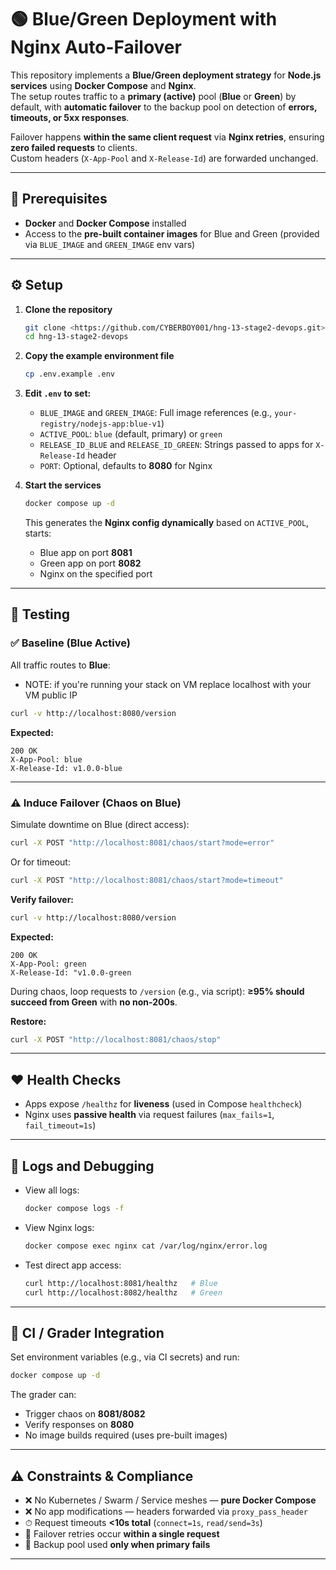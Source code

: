 

# 🟢 Blue/Green Deployment with Nginx Auto-Failover

This repository implements a **Blue/Green deployment strategy** for **Node.js services** using **Docker Compose** and **Nginx**.  
The setup routes traffic to a **primary (active)** pool (**Blue** or **Green**) by default, with **automatic failover** to the backup pool on detection of **errors, timeouts, or 5xx responses**.

Failover happens **within the same client request** via **Nginx retries**, ensuring **zero failed requests** to clients.  
Custom headers (`X-App-Pool` and `X-Release-Id`) are forwarded unchanged.

---

## 🧰 Prerequisites

- **Docker** and **Docker Compose** installed
- Access to the **pre-built container images** for Blue and Green (provided via `BLUE_IMAGE` and `GREEN_IMAGE` env vars)

---

## ⚙️ Setup

1. **Clone the repository**
   ```bash
   git clone <https://github.com/CYBERBOY001/hng-13-stage2-devops.git>
   cd hng-13-stage2-devops


2. **Copy the example environment file**

   ```bash
   cp .env.example .env
   ```

3. **Edit `.env` to set:**

   * `BLUE_IMAGE` and `GREEN_IMAGE`: Full image references (e.g., `your-registry/nodejs-app:blue-v1`)
   * `ACTIVE_POOL`: `blue` (default, primary) or `green`
   * `RELEASE_ID_BLUE` and `RELEASE_ID_GREEN`: Strings passed to apps for `X-Release-Id` header
   * `PORT`: Optional, defaults to **8080** for Nginx

4. **Start the services**

   ```bash
   docker compose up -d
   ```

   This generates the **Nginx config dynamically** based on `ACTIVE_POOL`, starts:

   * Blue app on port **8081**
   * Green app on port **8082**
   * Nginx on the specified port

---

## 🧪 Testing

### ✅ Baseline (Blue Active)

All traffic routes to **Blue**:
 * NOTE: if you're running your stack on VM replace localhost with your VM public IP

```bash
curl -v http://localhost:8080/version
```

**Expected:**

```
200 OK
X-App-Pool: blue
X-Release-Id: v1.0.0-blue
```

---

### ⚠️ Induce Failover (Chaos on Blue)

Simulate downtime on Blue (direct access):

```bash
curl -X POST "http://localhost:8081/chaos/start?mode=error"
```

Or for timeout:

```bash
curl -X POST "http://localhost:8081/chaos/start?mode=timeout"
```

**Verify failover:**

```bash
curl -v http://localhost:8080/version
```

**Expected:**

```
200 OK
X-App-Pool: green
X-Release-Id: "v1.0.0-green
```

During chaos, loop requests to `/version` (e.g., via script):
**≥95% should succeed from Green** with **no non-200s**.

**Restore:**

```bash
curl -X POST "http://localhost:8081/chaos/stop"
```

---


## ❤️ Health Checks

* Apps expose `/healthz` for **liveness** (used in Compose `healthcheck`)
* Nginx uses **passive health** via request failures
  (`max_fails=1`, `fail_timeout=1s`)

---

## 🧾 Logs and Debugging

* View all logs:

  ```bash
  docker compose logs -f
  ```
* View Nginx logs:

  ```bash
  docker compose exec nginx cat /var/log/nginx/error.log
  ```
* Test direct app access:

  ```bash
  curl http://localhost:8081/healthz   # Blue
  curl http://localhost:8082/healthz   # Green
  ```

---

## 🤖 CI / Grader Integration

Set environment variables (e.g., via CI secrets) and run:

```bash
docker compose up -d
```

The grader can:

* Trigger chaos on **8081/8082**
* Verify responses on **8080**
* No image builds required (uses pre-built images)

---

## ⚠️ Constraints & Compliance

* ❌ No Kubernetes / Swarm / Service meshes — **pure Docker Compose**
* ❌ No app modifications — headers forwarded via `proxy_pass_header`
* ⏱ Request timeouts **<10s total** (`connect=1s`, `read/send=3s`)
* 🔁 Failover retries occur **within a single request**
* 🧩 Backup pool used **only when primary fails**

---
